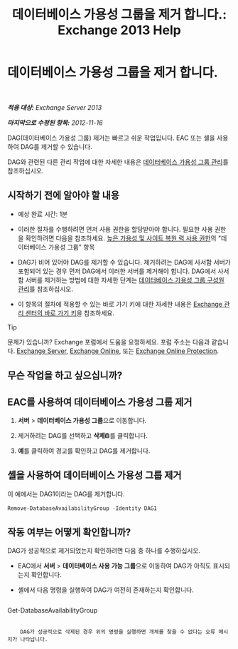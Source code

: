﻿---
title: '데이터베이스 가용성 그룹을 제거 합니다.: Exchange 2013 Help'
TOCTitle: 데이터베이스 가용성 그룹을 제거 합니다.
ms:assetid: 071296e9-31b0-40f4-9a02-177d97486ebd
ms:mtpsurl: https://technet.microsoft.com/ko-kr/library/Dd335069(v=EXCHG.150)
ms:contentKeyID: 50482426
ms.date: 05/22/2018
mtps_version: v=EXCHG.150
ms.translationtype: MT
---

# 데이터베이스 가용성 그룹을 제거 합니다.

 

_**적용 대상:** Exchange Server 2013_

_**마지막으로 수정된 항목:** 2012-11-16_

DAG(데이터베이스 가용성 그룹) 제거는 빠르고 쉬운 작업입니다. EAC 또는 셸을 사용하여 DAG를 제거할 수 있습니다.

DAG와 관련된 다른 관리 작업에 대한 자세한 내용은 [데이터베이스 가용성 그룹 관리](managing-database-availability-groups-exchange-2013-help.md)를 참조하십시오.

## 시작하기 전에 알아야 할 내용

  - 예상 완료 시간: 1분

  - 이러한 절차를 수행하려면 먼저 사용 권한을 할당받아야 합니다. 필요한 사용 권한을 확인하려면 다음을 참조하세요. [높은 가용성 및 사이트 복원 력 사용 권한](high-availability-and-site-resilience-permissions-exchange-2013-help.md)의 "데이터베이스 가용성 그룹" 항목

  - DAG가 비어 있어야 DAG를 제거할 수 있습니다. 제거하려는 DAG에 사서함 서버가 포함되어 있는 경우 먼저 DAG에서 이러한 서버를 제거해야 합니다. DAG에서 사서함 서버를 제거하는 방법에 대한 자세한 단계는 [데이터베이스 가용성 그룹 구성원 관리](manage-database-availability-group-membership-exchange-2013-help.md)를 참조하십시오.

  - 이 항목의 절차에 적용할 수 있는 바로 가기 키에 대한 자세한 내용은 [Exchange 관리 센터의 바로 가기 키](keyboard-shortcuts-in-the-exchange-admin-center-exchange-online-protection-help.md)을 참조하세요.


> [!TIP]
> 문제가 있습니까? Exchange 포럼에서 도움을 요청하세요. 포럼 주소는 다음과 같습니다. <A href="https://go.microsoft.com/fwlink/p/?linkid=60612">Exchange Server</A>, <A href="https://go.microsoft.com/fwlink/p/?linkid=267542">Exchange Online</A>, 또는 <A href="https://go.microsoft.com/fwlink/p/?linkid=285351">Exchange Online Protection</A>.



## 무슨 작업을 하고 싶으십니까?

## EAC를 사용하여 데이터베이스 가용성 그룹 제거

1.  **서버** \> **데이터베이스 가용성 그룹**으로 이동합니다.

2.  제거하려는 DAG를 선택하고 **삭제**![삭제 아이콘](images/Dd979797.14f639f6-61e8-4418-bbfb-0db14de9d2f5(EXCHG.150).gif "삭제 아이콘")를 클릭합니다.

3.  **예**를 클릭하여 경고를 확인하고 DAG를 제거합니다.

## 셸을 사용하여 데이터베이스 가용성 그룹 제거

이 예에서는 DAG1이라는 DAG를 제거합니다.

```powershell
Remove-DatabaseAvailabilityGroup -Identity DAG1
```

## 작동 여부는 어떻게 확인합니까?

DAG가 성공적으로 제거되었는지 확인하려면 다음 중 하나를 수행하십시오.

  - EAC에서 **서버** \> **데이터베이스 사용 가능 그룹**으로 이동하여 DAG가 아직도 표시되는지 확인합니다.

  - 셸에서 다음 명령을 실행하여 DAG가 여전히 존재하는지 확인합니다.
    
    ```powershell
Get-DatabaseAvailabilityGroup <DAGName>
```
    
    DAG가 성공적으로 삭제된 경우 위의 명령을 실행하면 개체를 찾을 수 없다는 오류 메시지가 나타납니다.

